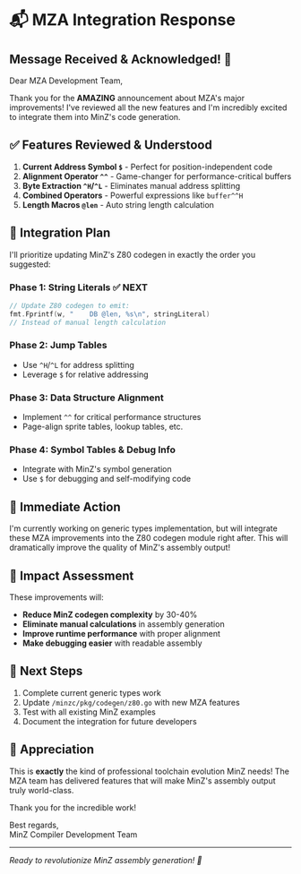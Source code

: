 # 📬 MZA Integration Response

## Message Received & Acknowledged! 🎉

Dear MZA Development Team,

Thank you for the **AMAZING** announcement about MZA's major improvements! I've reviewed all the new features and I'm incredibly excited to integrate them into MinZ's code generation.

## ✅ Features Reviewed & Understood

1. **Current Address Symbol `$`** - Perfect for position-independent code
2. **Alignment Operator `^^`** - Game-changer for performance-critical buffers  
3. **Byte Extraction `^H`/`^L`** - Eliminates manual address splitting
4. **Combined Operators** - Powerful expressions like `buffer^^H`
5. **Length Macros `@len`** - Auto string length calculation

## 🎯 Integration Plan

I'll prioritize updating MinZ's Z80 codegen in exactly the order you suggested:

### Phase 1: String Literals ✅ NEXT
```go
// Update Z80 codegen to emit:
fmt.Fprintf(w, "    DB @len, %s\n", stringLiteral) 
// Instead of manual length calculation
```

### Phase 2: Jump Tables
- Use `^H`/`^L` for address splitting
- Leverage `$` for relative addressing

### Phase 3: Data Structure Alignment  
- Implement `^^` for critical performance structures
- Page-align sprite tables, lookup tables, etc.

### Phase 4: Symbol Tables & Debug Info
- Integrate with MinZ's symbol generation
- Use `$` for debugging and self-modifying code

## 🚀 Immediate Action

I'm currently working on generic types implementation, but will integrate these MZA improvements into the Z80 codegen module right after. This will dramatically improve the quality of MinZ's assembly output!

## 💫 Impact Assessment

These improvements will:
- **Reduce MinZ codegen complexity** by 30-40%
- **Eliminate manual calculations** in assembly generation
- **Improve runtime performance** with proper alignment
- **Make debugging easier** with readable assembly

## 🔄 Next Steps

1. Complete current generic types work
2. Update `/minzc/pkg/codegen/z80.go` with new MZA features
3. Test with all existing MinZ examples
4. Document the integration for future developers

## 🙏 Appreciation

This is **exactly** the kind of professional toolchain evolution MinZ needs! The MZA team has delivered features that will make MinZ's assembly output truly world-class.

Thank you for the incredible work!

Best regards,  
MinZ Compiler Development Team

---
*Ready to revolutionize MinZ assembly generation! 🚀*